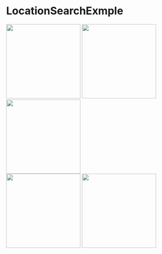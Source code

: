 # LocationSearchExmple

<div>
<img src="https://user-images.githubusercontent.com/6063541/211200962-3af9913a-bd7a-4e5f-9e01-a6d4bdc7b80c.png" width="200">
<img src="https://user-images.githubusercontent.com/6063541/211200972-128fb911-a865-4024-8fdd-0190d982a676.png" width="200">
<img src="https://user-images.githubusercontent.com/6063541/211200974-58831956-7fa9-4f86-a3ad-e2e75fa9ea08.png" width="200">
</div>
<div>
<img src="https://user-images.githubusercontent.com/6063541/211201432-a05ead53-77fe-45fb-aa6f-543e54c1bbc7.png" width="200">
<img src="https://user-images.githubusercontent.com/6063541/211200984-362fe1db-3db7-4708-862a-2bb9880ee988.png" width="200">
</div>
